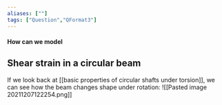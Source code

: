 ```yaml
---
aliases: [""]
tags: ["Question","QFormat3"]
---
```


#### How can we model
## Shear strain in a circular beam

If we look back at [[basic properties of circular shafts under torsion]], we can see how the beam changes shape under rotation:
![[Pasted image 20211207122254.png]]

